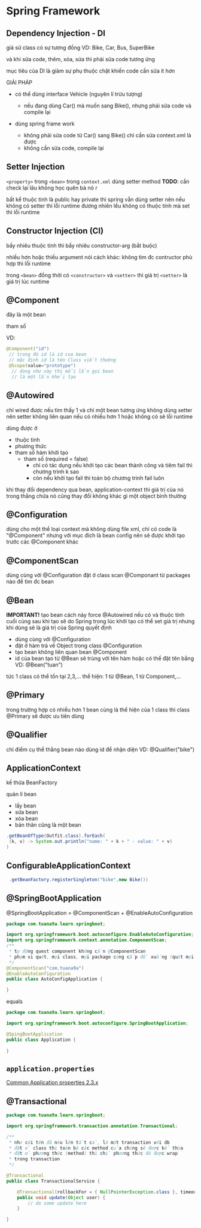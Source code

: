 # Spring Framework

## Dependency Injection - DI

giả sử class có sự tương đồng VD: Bike, Car, Bus, SuperBike

và khi sửa code, thêm, xóa, sửa thì phải sửa code tương ứng

mục tiêu của DI là giảm sự phụ thuộc chặt khiến code cần sửa ít hơn

GIẢI PHÁP

- có thể dùng interface Vehicle (nguyên lí trừu tượng)
  - nếu đang dùng Car() mà muốn sang Bike(), nhưng phải sửa code và compile lại

- dùng spring frame work
  - không phải sửa code từ Car() sang Bike() chỉ cần sửa context.xml là được
  - không cần sửa code, compile lại

## Setter Injection

`<property>` trong `<bean>` trong `context.xml` dùng setter method
**TODO**: cần check lại lâu không học quên bà nó r

bất kể thuộc tính là public hay private thì spring vẫn dùng setter
nên nếu không có setter thì lỗi runtime
đương nhiên lếu không có thuộc tính mà set thì lỗi runtime

## Constructor Injection (CI)

bấy nhiêu thuộc tính thì bấy nhiêu constructor-arg (bắt buộc)

nhiều hơn hoặc thiếu argument
nói cách khác: không tìm đc contructor phù hợp thì lỗi runtime

trong `<bean>` đồng thời có `<constructor>` và `<setter>`
thì giá trị `<setter>` là giá trị lúc runtime

## @Component

đây là một bean

tham số

VD:

```java
@Component("id")
 // trong đó id là id cua bean
 // mặc định id là tên Class viết thường
 @Scope(value="prototype")
  // dùng như này thì mỗi lần gọi bean
  // là một lần khởi tạo
```

## @Autowired

chỉ wired được nếu tìm thấy 1 và chỉ một bean tương ứng
không dùng setter nên setter không liên quan
nếu có nhiều hơn 1 hoặc không có sẽ lỗi runtime

dùng được ở

- thuộc tính
- phương thức
- tham số hàm khởi tạo
  - tham số (required = false)
    - chỉ có tác dụng nếu khởi tạo các bean thành công
            và tiêm fail thì chương trình k sao
    - còn nếu khởi tạo fail thì toàn bộ chương trình fail luôn

khi thay đổi dependency qua bean, application-context
thì giá trị của nó trong thằng chứa nó cũng thay đổi
không khác gì một object bình thường

## @Configuration

dùng cho một thể loại context mà không dùng file xml, chỉ có code
là "@Component" nhưng với mục đích là bean config
nên sẽ được khởi tạo trước các @Component khác

## @ComponentScan

dùng cùng với @Configuration
đặt ở class
scan @Componant từ packages nào để tìm đc bean

## @Bean

**IMPORTANT!** tạo bean cách này force @Autowired nếu có
và thuộc tính cuối cùng sau khi tạo sẽ do Spring
trong lúc khởi tạo có thể set giá trị nhưng khi dùng sẽ
là giá trị của Spring quyết định

- dùng cùng với @Configuration
- đặt ở hàm trả về Object trong class @Configuration
- tạo bean không liên quan bean @Component
- id của bean tạo từ @Bean sẽ trùng với tên hàm
    hoặc có thể đặt tên bằng VD: @Bean("tuan")

tức 1 class có thể tồn tại 2,3,... thể hiện: 1 từ @Bean, 1 từ Component,...

## @Primary

trong trường hợp có nhiều hơn 1 bean
cùng là thể hiện của 1 class
thì class @Primary sẽ được ưu tiên dùng

## @Qualifier

chỉ điểm cụ thể thằng bean nào
dùng id để nhận diện
VD: @Qualifier("bike")

## ApplicationContext

kế thừa BeanFactory

quản lí bean

- lấy bean
- sửa bean
- xóa bean
- bản thân cũng là một bean

```java
.getBeanOfType(Outfit.class).forEach(
 (k, v) -> System.out.println("name: " + k + " - value: " + v)
)
```

## ConfigurableApplicationContext

```java
 .getBeanFactory.registerSingleton("bike",new Bike())
```

## @SpringBootApplication

@SpringBootApplication = @ComponentScan + @EnableAutoConfiguration

```java
package com.tuana9a.learn.springboot;

import org.springframework.boot.autoconfigure.EnableAutoConfiguration;
import org.springframework.context.annotation.ComponentScan;
/**
 * tự động quest component không cần @ComponentScan
 * phạm vi quét, mọi class, mọi package cùng cấp đổ xuống (quét mọi nút con)
 */
@ComponentScan("com.tuana9a")
@EnableAutoConfiguration
public class AutoConfigApplication {

}

```

equals

```java
package com.tuana9a.learn.springboot;

import org.springframework.boot.autoconfigure.SpringBootApplication;

@SpingBootApplication
public class Application {
    
}
```

## `application.properties`

[Common Application properties 2.3.x](https://docs.spring.io/spring-boot/docs/2.3.x/reference/html/appendix-application-properties.html##common-application-properties)

## @Transactional

```java
package com.tuana9a.learn.springboot;

import org.springframework.transaction.annotation.Transactional;

/**
 * như cái tên đã nêu lên tất cả, là một transaction với db
 * đặt ở class thì toàn bộ các method của chúng sẽ được kế thừa
 * đặt ở phương thức (method) thì chỉ phương thức đó được wrap
 * trong transaction
 */

@Transactional
public class TransactionalService {

    @Transactional(rollbackFor = { NullPointerException.class }, timeout = 15000)
    public void update(Object user) {
        // do some update here
    }

}
```
